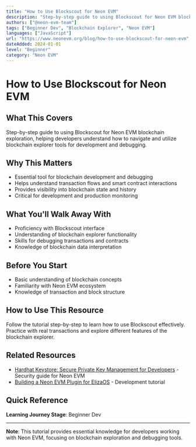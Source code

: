 ```yaml
---
title: "How to Use Blockscout for Neon EVM"
description: "Step-by-step guide to using Blockscout for Neon EVM blockchain exploration"
authors: ["@neon-evm-team"]
tags: ["Beginner Dev", "Blockchain Explorer", "Neon EVM"]
languages: ["JavaScript"]
url: "https://www.neonevm.org/blog/how-to-use-blockscout-for-neon-evm"
dateAdded: 2024-01-01
level: "Beginner"
category: "Neon EVM"
---
```


# How to Use Blockscout for Neon EVM

## What This Covers

Step-by-step guide to using Blockscout for Neon EVM blockchain exploration, helping developers understand how to navigate and utilize blockchain explorer tools for development and debugging.

## Why This Matters

- Essential tool for blockchain development and debugging
- Helps understand transaction flows and smart contract interactions
- Provides visibility into blockchain state and history
- Critical for development and production monitoring

## What You'll Walk Away With

- Proficiency with Blockscout interface
- Understanding of blockchain explorer functionality
- Skills for debugging transactions and contracts
- Knowledge of blockchain data interpretation

## Before You Start

- Basic understanding of blockchain concepts
- Familiarity with Neon EVM ecosystem
- Knowledge of transaction and block structure

## How to Use This Resource

Follow the tutorial step-by-step to learn how to use Blockscout effectively. Practice with real transactions and explore different features of the blockchain explorer.

## Related Resources

- [Hardhat Keystore: Secure Private Key Management for Developers](https://www.neonevm.org/blog/hardhat-keystore-secure-private-key-management-for-developers) - Security guide for Neon EVM
- [Building a Neon EVM Plugin for ElizaOS](https://www.neonevm.org/blog/building-a-neon-evm-plugin-for-elizaos--a-developers-tutorial) - Development tutorial

## Quick Reference

**Learning Journey Stage**: Beginner Dev

---

**Note**: This tutorial provides essential knowledge for developers working with Neon EVM, focusing on blockchain exploration and debugging tools. 